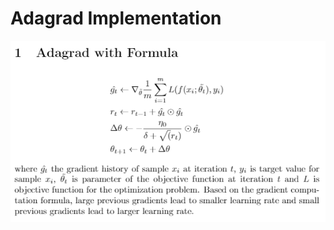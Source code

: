 # Adagrad Implementation
![alt text](https://github.com/NoTody/Machine-Learning-from-Scratch/blob/main/DeepLearning-Optimizers/Adagrad/Adagrad.png?raw=true)
